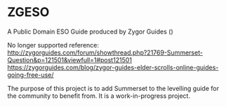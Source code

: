 # ZGESO
A Public Domain ESO Guide produced by Zygor Guides ()

No longer supported reference: 
http://zygorguides.com/forum/showthread.php?21769-Summerset-Question&p=121501&viewfull=1#post121501
https://zygorguides.com/blog/zygor-guides-elder-scrolls-online-guides-going-free-use/

The purpose of this project is to add Summerset to the levelling guide for the community to benefit from. It is a work-in-progress project.
